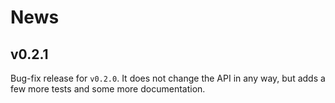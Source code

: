 News
====

v0.2.1
------

Bug-fix release for `v0.2.0`.  It does not change the API in any way,
but adds a few more tests and some more documentation.
